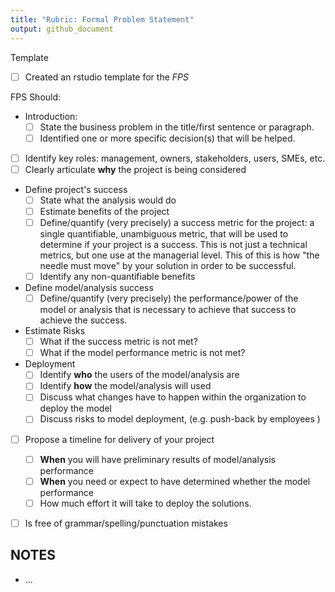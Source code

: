 ```yaml
---
title: "Rubric: Formal Problem Statement"
output: github_document
---
```


Template
 - [ ] Created an rstudio template for the *FPS*
 
FPS Should:

 - Introduction: 
   - [ ] State the business problem in the title/first sentence or paragraph.
   - [ ] Identified one or more specific decision(s) that will be helped. 
   
 - [ ] Identify key roles: management, owners, stakeholders, users, SMEs, etc.
 - [ ] Clearly articulate **why** the project is being considered

 - Define project's success
   - [ ] State what the analysis would do
   - [ ] Estimate benefits of the project 
   - [ ] Define/quantify (very precisely) a success metric for the project: a single quantifiable, unambiguous 
     metric, that will be used to determine if your project is a success. This is
     not just a technical metrics, but one use at the managerial level. This of
     this is how "the needle must move" by your solution in order to be successful.
   - [ ] Identify any non-quantifiable benefits 
     
 - Define model/analysis success 
   - [ ] Define/quantify (very precisely) the performance/power of the model or analysis that 
     is necessary to achieve that success to achieve the success.

 - Estimate Risks
   - [ ] What if the success metric is not met?
   - [ ] What if the model performance metric is not met?

 - Deployment
   - [ ] Identify **who** the users of the model/analysis are 
   - [ ] Identify **how** the model/analysis will used 
   - [ ] Discuss what changes have to happen within the organization to deploy the model
   - [ ] Discuss risks to model deployment, (e.g. push-back by employees )

 - [ ] Propose a timeline for delivery of your project
   - [ ] **When** you will have preliminary results of model/analysis performance
   - [ ] **When** you need or expect to have determined whether the model performance 
   - [ ] How much effort it will take to deploy the solutions.

 - [ ] Is free of grammar/spelling/punctuation mistakes
 

## NOTES

 - ...